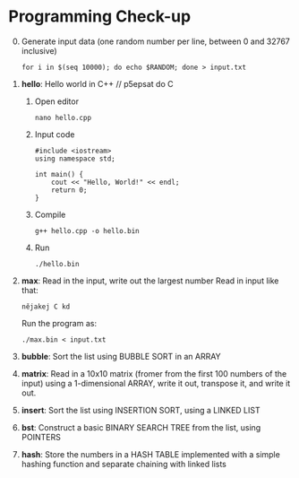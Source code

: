 # Programming Check-up

0. Generate input data (one random number per line, between 0 and 32767 inclusive)

       for i in $(seq 10000); do echo $RANDOM; done > input.txt
    
1. **hello**: Hello world in C++ // p5epsat do C
    1. Open editor
    
           nano hello.cpp
    1. Input code

           #include <iostream>
           using namespace std;
           
           int main() {
               cout << "Hello, World!" << endl;
               return 0;
           }
    1. Compile
     
           g++ hello.cpp -o hello.bin
    1. Run
    
           ./hello.bin

1. **max**: Read in the input, write out the largest number
   Read in input like that:    
   
       nějakej C kd
       
   Run the program as:
   
       ./max.bin < input.txt
1. **bubble**: Sort the list using BUBBLE SORT in an ARRAY
1. **matrix**: Read in a 10x10 matrix (fromer from the first 100 numbers of the input) using a 1-dimensional ARRAY, write it out, transpose it, and write it out.
1. **insert**: Sort the list using INSERTION SORT, using a LINKED LIST
1. **bst**: Construct a basic BINARY SEARCH TREE from the list, using POINTERS
1. **hash**: Store the numbers in a HASH TABLE implemented with a simple hashing function and separate chaining with linked lists
